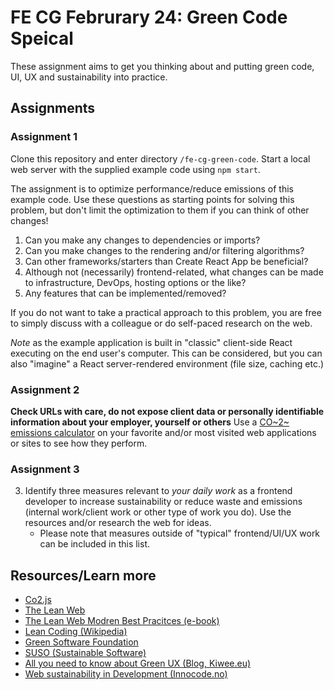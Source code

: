 # FE CG Februrary 24: Green Code Speical

These assignment aims to get you thinking about and putting green code, UI, UX and sustainability into practice.

## Assignments

### Assignment 1
Clone this repository and enter directory `/fe-cg-green-code`. Start a local web server with the supplied example code using `npm start`.

The assignment is to optimize performance/reduce emissions of this example code. Use these questions as starting points for solving this problem, but don't limit the optimization to them if you can think of other changes!

1. Can you make any changes to dependencies or imports?
2. Can you make changes to the rendering and/or filtering algorithms?
3. Can other frameworks/starters than Create React App be beneficial?
4. Although not (necessarily) frontend-related, what changes can be made to infrastructure, DevOps, hosting options or the like?
5. Any features that can be implemented/removed?

If you do not want to take a practical approach to this problem, you are free to simply discuss with a colleague or do self-paced research on the web.

*Note* as the example application is built in "classic" client-side React executing on the end user's computer. This can be considered, but you can also "imagine" a React server-rendered environment (file size, caching etc.)

### Assignment 2
**Check URLs with care, do not expose client data or personally identifiable information about your employer, yourself or others** Use a [CO~2~ emissions calculator](https://rootwebdesign.studio/articles/tools-for-calculating-your-websites-co2-emissions/) on your favorite and/or most visited web applications or sites to see how they perform.

### Assignment 3
3. Identify three measures relevant to *your daily work* as a frontend developer to increase sustainability or reduce waste and emissions (internal work/client work or other type of work you do). Use the resources and/or research the web for ideas.
    - Please note that measures outside of "typical" frontend/UI/UX work can be included in this list. 

## Resources/Learn more
- [Co2.js](https://developers.thegreenwebfoundation.org/co2js/tutorials/getting-started-browser/)
- [The Lean Web](https://leanweb.dev/)
- [The Lean Web Modren Best Pracitces (e-book)](https://leanweb.dev/ebook/modern-best-practices/)
- [Lean Coding (Wikipedia)](https://en.wikipedia.org/wiki/Lean_software_development)
- [Green Software Foundation](https://greensoftware.foundation/)
- [SUSO (Sustainable Software)](https://www.suso.academy/)
- [All you need to know about Green UX (Blog, Kiwee.eu)](https://kiwee.eu/blog/all-you-need-to-know-about-green-ux/)
- [Web sustainability in Development (Innocode.no)](https://innocode.com/blog/web-sustainability-in-our-development/)